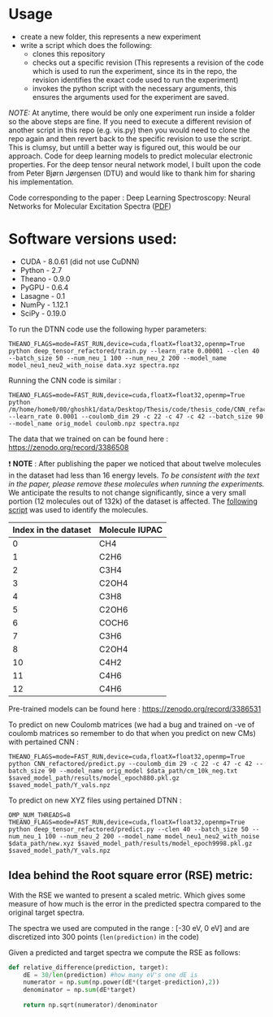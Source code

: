 # Usage
* create a new folder, this represents a new experiment
* write a script which does the following:
    * clones this repository
    * checks out a specific revision (This represents a revision of the code which is used to run the experiment, since its in the repo, the revision identifies the exact code used to run the experiment)
    * invokes the python script with the necessary arguments, this ensures the arguments used for the experiment are saved.

_NOTE:_ At anytime, there would be only one experiment run inside a folder so the above steps are fine. If you need to execute a different revision of another script in this repo (e.g. vis.py) then
you would need to clone the repo again and then revert back to the specific revision to use the script. This is clumsy, but untill a better way is figured out, this would be our approach.
Code for deep learning models to predict molecular electronic properties. For the deep tensor neural network model, I built upon the code from Peter Bjørn Jørgensen (DTU) and would like to thank him for sharing his implementation. 

Code corresponding to the paper : Deep Learning Spectroscopy: Neural Networks for Molecular Excitation Spectra ([PDF](https://onlinelibrary.wiley.com/doi/full/10.1002/advs.201801367))

# Software versions used:
* CUDA - 8.0.61 (did not use CuDNN)
* Python - 2.7
* Theano - 0.9.0
* PyGPU - 0.6.4
* Lasagne - 0.1
* NumPy - 1.12.1
* SciPy - 0.19.0

To run the DTNN code use the following hyper parameters:

```shell
THEANO_FLAGS=mode=FAST_RUN,device=cuda,floatX=float32,openmp=True python deep_tensor_refactored/train.py --learn_rate 0.00001 --clen 40 --batch_size 50 --num_neu_1 100 --num_neu_2 200 --model_name model_neu1_neu2_with_noise data.xyz spectra.npz
```

Running the CNN code is similar : 

```shell
THEANO_FLAGS=mode=FAST_RUN,device=cuda,floatX=float32,openmp=True python /m/home/home0/00/ghoshk1/data/Desktop/Thesis/code/thesis_code/CNN_refactored/train.py --learn_rate 0.0001 --coulomb_dim 29 -c 22 -c 47 -c 42 --batch_size 90 --model_name orig_model coulomb.npz spectra.npz
```

The data that we trained on can be found here : https://zenodo.org/record/3386508

:exclamation: **NOTE** : After publishing the paper we noticed that about twelve molecules in the dataset had less than 16 energy levels.
*To be consistent with the text in the paper, please remove these molecules when running the experiments.*
We anticipate the results to not change significantly, since a very small portion (12 molecules out of 132k) of the dataset is affected. The [following script](https://colab.research.google.com/drive/1uu8vEDEYAzKRVklVmf6iuqg7PoHnW5I0) was used to identify the molecules.

Index in the dataset | Molecule IUPAC |
---------------------|----------------|
| 0 | CH4 |
 | 1 | C2H6 |
 | 2 | C3H4 |
 | 3 | C2OH4 |
 | 4 | C3H8 |
 | 5 | C2OH6 |
 | 6 | COCH6 |
 | 7 | C3H6 |
 | 8 | C2OH4 |
 | 10 | C4H2 |
 | 11 | C4H6 |
 | 12 | C4H6 |

Pre-trained models can be found here : https://zenodo.org/record/3386531

To predict on new Coulomb matrices (we had a bug and trained on -ve of coulomb matrices so remember to do that when you predict on new CMs) with pertained CNN : 

```shell
THEANO_FLAGS=mode=FAST_RUN,device=cuda,floatX=float32,openmp=True python CNN_refactored/predict.py --coulomb_dim 29 -c 22 -c 47 -c 42 --batch_size 90 --model_name orig_model $data_path/cm_10k_neg.txt $saved_model_path/results/model_epoch880.pkl.gz $saved_model_path/Y_vals.npz
```

To predict on new XYZ files using pertained DTNN :

```shell
OMP_NUM_THREADS=8 THEANO_FLAGS=mode=FAST_RUN,device=cuda,floatX=float32,openmp=True python deep_tensor_refactored/predict.py --clen 40 --batch_size 50 --num_neu_1 100 --num_neu_2 200 --model_name model_neu1_neu2_with_noise $data_path/new.xyz $saved_model_path/results/model_epoch9998.pkl.gz $saved_model_path/Y_vals.npz
```

## Idea behind the Root square error (RSE) metric:

With the RSE we wanted to present a scaled metric. Which gives some measure of how much is the error in the predicted spectra compared to the original target spectra.

The spectra we used are computed in the range : [-30 eV, 0 eV] and are discretized into 300 points (```len(prediction)``` in the code)

Given a predicted and target spectra we compute the RSE as follows:
```python
def relative_difference(prediction, target):
    dE = 30/len(prediction) #how many eV's one dE is
    numerator = np.sum(np.power(dE*(target-prediction),2))
    denominator = np.sum(dE*target)
    
    return np.sqrt(numerator)/denominator
```
